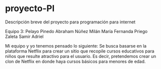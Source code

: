 # proyecto-PI
Descripción breve del proyecto para programación para internet

Equipo 3:
Pelayo Pinedo Abraham
Núñez Milán María Fernanda
Priego Zaleta Samir Adriel

Mi equipo y yo tenemos pensado lo siguiente:
Se busca basarse en la plataforma Netflix para crear un sitio que recopile cursos educativos para niños que resulte atractivo para el usuario.
Es decir, pretendemos crear un clon de Netflix en donde haya cursos básicos para menores de edad.
